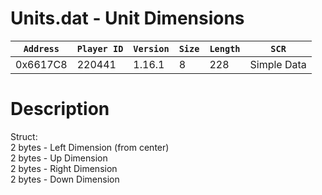 # Units.dat - Unit Dimensions

| `Address` | `Player ID` | `Version` | `Size` | `Length` | `SCR` |
| ---------- | ----------- | --------- | ------ | -------- | ---- |
| 0x6617C8 | 220441 | 1.16.1 | 8 | 228 | Simple Data |

# Description

Struct:<br>2 bytes - Left Dimension (from center)<br>2 bytes - Up Dimension<br>2 bytes - Right Dimension<br>2 bytes - Down Dimension
